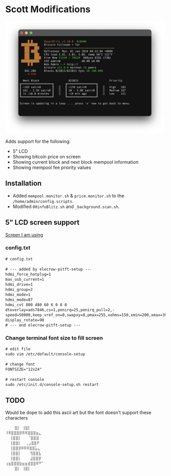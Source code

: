 # Scott Modifications

<img src="pictures/scott_lcd.png" alt="alt text" width="500px" height="auto"/>

Adds support for the following:

- 5" LCD
- Showing bitcoin price on screen
- Showing current block and next block mempool information
- Showing mempool fee priority values

## Installation

- Added `mempool.monitor.sh` & `price.monitor.sh` to the `/home/admin/config.scripts`.
- Modified `00infoBlitz.sh` and `_background.scan.sh`.

## 5" LCD screen support

[Screen I am using](https://www.elecrow.com/download/product/DIS00005R/Elecrow_RC050S_5_Inch_HDMI_Touchscreen_Monitor_User_Manual.pdf)

### config.txt

```
# config.txt

# --- added by elecrow-pitft-setup ---
hdmi_force_hotplug=1
max_usb_current=1
hdmi_drive=1
hdmi_group=2
hdmi_mode=1
hdmi_mode=87
hdmi_cvt 800 480 60 6 0 0 0
dtoverlay=ads7846,cs=1,penirq=25,penirq_pull=2,-speed=50000,keep_vref_on=0,swapxy=0,pmax=255,xohms=150,xmin=200,xmax=3900,ymin=200,ymax=3900
display_rotate=90
# --- end elecrow-pitft-setup ---
```

### Change terminal font size to fill screen

```
# edit file
sudo vim /etc/default/console-setup

# change font
FONTSIZE="12x24"

# restart console
sudo /etc/init.d/console-setup.sh restart
```

## TODO

Would be dope to add this ascii art but the font doesn't support these characters

```text
    ⣿⡇ ⢸⣿⡇
⠸⠿⣿⣿⣿⡿⠿⠿⣿⣿⣿⣶⣄
  ⢸⣿⣿⡇   ⠈⣿⣿⣿
  ⢸⣿⣿⡇  ⢀⣠⣿⣿⠟
  ⢸⣿⣿⡿⠿⠿⠿⣿⣿⣥⣄
  ⢸⣿⣿⡇    ⢻⣿⣿⣧
  ⢸⣿⣿⡇    ⣼⣿⣿⡿
⢰⣶⣿⣿⣿⣷⣶⣶⣾⣿⣿⠿⠛⠁
    ⣿⡇ ⢸⣿⡇
```